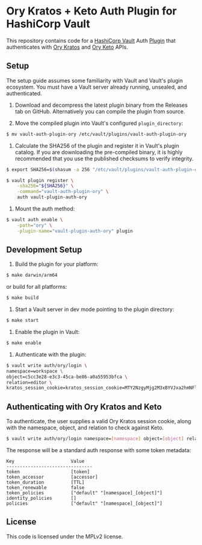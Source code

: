 # Ory Kratos + Keto Auth Plugin for HashiCorp Vault

This repository contains code for a [HashiCorp Vault](https://github.com/hashicorp/vault) Auth [Plugin](https://developer.hashicorp.com/vault/docs/plugins) that authenticates with [Ory Kratos](https://github.com/ory/kratos) and [Ory Keto](https://github.com/ory/keto) APIs.

## Setup

The setup guide assumes some familiarity with Vault and Vault's plugin
ecosystem. You must have a Vault server already running, unsealed, and
authenticated.

1. Download and decompress the latest plugin binary from the Releases tab on
GitHub. Alternatively you can compile the plugin from source.

1. Move the compiled plugin into Vault's configured `plugin_directory`:

  ```sh
  $ mv vault-auth-plugin-ory /etc/vault/plugins/vault-auth-plugin-ory
  ```

1. Calculate the SHA256 of the plugin and register it in Vault's plugin catalog.
If you are downloading the pre-compiled binary, it is highly recommended that
you use the published checksums to verify integrity.

  ```sh
  $ export SHA256=$(shasum -a 256 "/etc/vault/plugins/vault-auth-plugin-ory" | cut -d' ' -f1)

  $ vault plugin register \
      -sha256="${SHA256}" \
      -command="vault-auth-plugin-ory" \
      auth vault-plugin-auth-ory
  ```

1. Mount the auth method:

  ```sh
  $ vault auth enable \
      -path="ory" \
      -plugin-name="vault-plugin-auth-ory" plugin
  ```

## Development Setup

1. Build the plugin for your platform:

  ```sh
  $ make darwin/arm64
  ```

  or build for all platforms:

  ```sh
  $ make build
  ```

1. Start a Vault server in dev mode pointing to the plugin directory:

  ```sh
  $ make start
  ```

1. Enable the plugin in Vault:

  ```sh
  $ make enable
  ```

1. Authenticate with the plugin:

  ```sh
  $ vault write auth/ory/login \
namespace=workspace \
object=c5cc3e28-e3c3-45ca-be86-a0a55953bfca \
relation=editor \
kratos_session_cookie=kratos_session_cookie=MTY2NzgyMjg2M3xBYVJxa2hmNFlOOFAyZnc3U3VidnZKd1A0VmdyWFgyU3ozbUNvRG4zeC1oNU1DS3Z6dkc1ODllTHdua0s5aFdpcW1ZZ0pveVNBVVM3ZXBIRWdQdlJGWXN0aS1iVU5tenVFbUw1WE1QNDRVcms5eWZZRk52R3dOdTJKLVcxYVlFWFU4ajNFUmc0bnc9PXyq29KzMQjNDdZLeJAuNLUBeU1g1-iD7l31nahltn4mZg==
  ```

## Authenticating with Ory Kratos and Keto

To authenticate, the user supplies a valid Ory Kratos session cookie, along with the namespace,
object, and relation to check against Keto.

```sh
$ vault write auth/ory/login namespace=[namespace] object=[object] relation=[relation] kratos_session_cookie=[full kratos_session_cookie=[...] string]
```

The response will be a standard auth response with some token metadata:

```text
Key                     Value
--------------------------------
token                   [token]
token_accessor          [accessor]
token_duration          [TTL]
token_renewable         false
token_policies          ["default" "[namespace]_[object]"]
identity_policies       []
policies                ["default" "[namespace]_[object]"]
```

## License

This code is licensed under the MPLv2 license.
